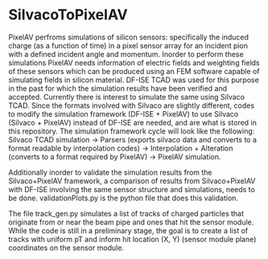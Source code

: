 # SilvacoToPixelAV

PixelAV perfroms simulations of silicon sensors: specifically the induced charge (as a function of time) in a pixel sensor array for an incident pion with a defined incident angle and momentum. Inorder to perform these simulations PixelAV needs information of electric fields and weighting fields of these sensors which can be produced using an FEM software capable of simulating fields in silicon material. DF-ISE TCAD was used for this purpose in the past for which the simulation results have been verified and accepted. Currently there is interest to simulate the same using Silvaco TCAD. Since the formats involved with Silvaco are slightly different, codes to modify the simulation framework (DF-ISE + PixelAV) to use Silvaco (Silvaco + PixelAV) instead of DF-ISE are needed, and are what is stored in this repository. The simulation framework cycle will look like the following:
Silvaco TCAD simulation -> Parsers (exports silvaco data and converts to a format readable by interpolation codes) -> Interpolation + Alteration (converts to a format required by PixelAV) -> PixelAV simulation.

Additionally inorder to validate the simulation results from the Silvaco+PixelAV framework, a comparison of results from Silvaco+PixelAV with DF-ISE involving the same sensor structure and simulations, needs to be done. validationPlots.py is the python file that does this validation.

The file track_gen.py simulates a list of tracks of charged particles that originate from or near the beam pipe and ones that hit the sensor module. While the code is still in a preliminary stage, the goal is to create a list of tracks with uniform pT and inform hit location (X, Y) (sensor module plane) coordinates on the sensor module.
